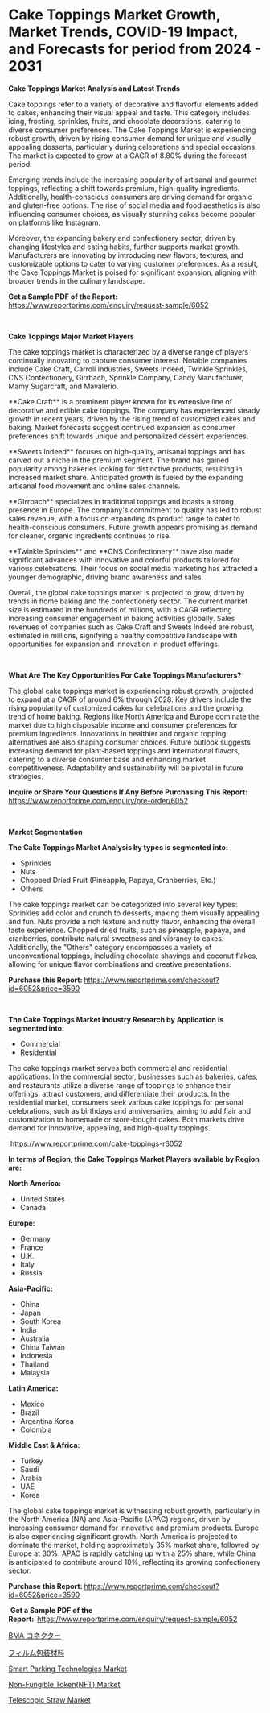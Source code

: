 <p><h1>Cake Toppings Market Growth, Market Trends, COVID-19 Impact, and Forecasts for period from 2024 - 2031</h1></p><p><strong>Cake Toppings Market Analysis and Latest Trends</strong></p>
<p><p>Cake toppings refer to a variety of decorative and flavorful elements added to cakes, enhancing their visual appeal and taste. This category includes icing, frosting, sprinkles, fruits, and chocolate decorations, catering to diverse consumer preferences. The Cake Toppings Market is experiencing robust growth, driven by rising consumer demand for unique and visually appealing desserts, particularly during celebrations and special occasions. The market is expected to grow at a CAGR of 8.80% during the forecast period.</p><p>Emerging trends include the increasing popularity of artisanal and gourmet toppings, reflecting a shift towards premium, high-quality ingredients. Additionally, health-conscious consumers are driving demand for organic and gluten-free options. The rise of social media and food aesthetics is also influencing consumer choices, as visually stunning cakes become popular on platforms like Instagram. </p><p>Moreover, the expanding bakery and confectionery sector, driven by changing lifestyles and eating habits, further supports market growth. Manufacturers are innovating by introducing new flavors, textures, and customizable options to cater to varying customer preferences. As a result, the Cake Toppings Market is poised for significant expansion, aligning with broader trends in the culinary landscape.</p></p>
<p><strong>Get a Sample PDF of the Report:&nbsp;</strong> <a href="https://www.reportprime.com/enquiry/request-sample/6052">https://www.reportprime.com/enquiry/request-sample/6052</a></p>
<p>&nbsp;</p>
<p><strong>Cake Toppings Major Market Players</strong></p>
<p><p>The cake toppings market is characterized by a diverse range of players continually innovating to capture consumer interest. Notable companies include Cake Craft, Carroll Industries, Sweets Indeed, Twinkle Sprinkles, CNS Confectionery, Girrbach, Sprinkle Company, Candy Manufacturer, Mamy Sugarcraft, and Mavalerio.</p><p>**Cake Craft** is a prominent player known for its extensive line of decorative and edible cake toppings. The company has experienced steady growth in recent years, driven by the rising trend of customized cakes and baking. Market forecasts suggest continued expansion as consumer preferences shift towards unique and personalized dessert experiences.</p><p>**Sweets Indeed** focuses on high-quality, artisanal toppings and has carved out a niche in the premium segment. The brand has gained popularity among bakeries looking for distinctive products, resulting in increased market share. Anticipated growth is fueled by the expanding artisanal food movement and online sales channels.</p><p>**Girrbach** specializes in traditional toppings and boasts a strong presence in Europe. The company's commitment to quality has led to robust sales revenue, with a focus on expanding its product range to cater to health-conscious consumers. Future growth appears promising as demand for cleaner, organic ingredients continues to rise.</p><p>**Twinkle Sprinkles** and **CNS Confectionery** have also made significant advances with innovative and colorful products tailored for various celebrations. Their focus on social media marketing has attracted a younger demographic, driving brand awareness and sales.</p><p>Overall, the global cake toppings market is projected to grow, driven by trends in home baking and the confectionery sector. The current market size is estimated in the hundreds of millions, with a CAGR reflecting increasing consumer engagement in baking activities globally. Sales revenues of companies such as Cake Craft and Sweets Indeed are robust, estimated in millions, signifying a healthy competitive landscape with opportunities for expansion and innovation in product offerings.</p></p>
<p>&nbsp;</p>
<p><strong>What Are The Key Opportunities For Cake Toppings Manufacturers?</strong></p>
<p><p>The global cake toppings market is experiencing robust growth, projected to expand at a CAGR of around 6% through 2028. Key drivers include the rising popularity of customized cakes for celebrations and the growing trend of home baking. Regions like North America and Europe dominate the market due to high disposable income and consumer preferences for premium ingredients. Innovations in healthier and organic topping alternatives are also shaping consumer choices. Future outlook suggests increasing demand for plant-based toppings and international flavors, catering to a diverse consumer base and enhancing market competitiveness. Adaptability and sustainability will be pivotal in future strategies.</p></p>
<p><strong>Inquire or Share Your Questions If Any Before Purchasing This Report:</strong> <a href="https://www.reportprime.com/enquiry/pre-order/6052">https://www.reportprime.com/enquiry/pre-order/6052</a></p>
<p>&nbsp;</p>
<p><strong>Market Segmentation</strong></p>
<p><strong>The Cake Toppings Market Analysis by types is segmented into:</strong></p>
<p><ul><li>Sprinkles</li><li>Nuts</li><li>Chopped Dried Fruit (Pineapple, Papaya, Cranberries, Etc.)</li><li>Others</li></ul></p>
<p><p>The cake toppings market can be categorized into several key types: Sprinkles add color and crunch to desserts, making them visually appealing and fun. Nuts provide a rich texture and nutty flavor, enhancing the overall taste experience. Chopped dried fruits, such as pineapple, papaya, and cranberries, contribute natural sweetness and vibrancy to cakes. Additionally, the "Others" category encompasses a variety of unconventional toppings, including chocolate shavings and coconut flakes, allowing for unique flavor combinations and creative presentations.</p></p>
<p><strong>Purchase this Report:&nbsp;</strong><a href="https://www.reportprime.com/checkout?id=6052&price=3590">https://www.reportprime.com/checkout?id=6052&price=3590</a></p>
<p>&nbsp;</p>
<p><strong>The Cake Toppings Market Industry Research by Application is segmented into:</strong></p>
<p><ul><li>Commercial</li><li>Residential</li></ul></p>
<p><p>The cake toppings market serves both commercial and residential applications. In the commercial sector, businesses such as bakeries, cafes, and restaurants utilize a diverse range of toppings to enhance their offerings, attract customers, and differentiate their products. In the residential market, consumers seek various cake toppings for personal celebrations, such as birthdays and anniversaries, aiming to add flair and customization to homemade or store-bought cakes. Both markets drive demand for innovative, appealing, and high-quality toppings.</p></p>
<p><a href="https://www.reportprime.com/cake-toppings-r6052">&nbsp;https://www.reportprime.com/cake-toppings-r6052</a></p>
<p><strong>In terms of Region, the Cake Toppings Market Players available by Region are:</strong></p>
<p>
    <p> <strong> North America: </strong>
        <ul>
            <li>United States</li>
            <li>Canada</li>
        </ul>
        </p> 
    <p> <strong> Europe: </strong>
        <ul>
            <li>Germany</li>
            <li>France</li>
            <li>U.K.</li>
            <li>Italy</li>
            <li>Russia</li>
        </ul>
        </p> 
    <p> <strong> Asia-Pacific: </strong>
        <ul>
            <li>China</li>
            <li>Japan</li>
            <li>South Korea</li>
            <li>India</li>
            <li>Australia</li>
            <li>China Taiwan</li>
            <li>Indonesia</li>
            <li>Thailand</li>
            <li>Malaysia</li>
        </ul>
        </p> 
    <p> <strong> Latin America: </strong>
        <ul>
            <li>Mexico</li>
            <li>Brazil</li>
            <li>Argentina Korea</li>
            <li>Colombia</li>
        </ul>
        </p> 
    <p> <strong> Middle East & Africa: </strong>
        <ul>
            <li>Turkey</li>
            <li>Saudi</li>
            <li>Arabia</li>
            <li>UAE</li>
            <li>Korea</li>
        </ul>
    </p>
    </p>
<p><p>The global cake toppings market is witnessing robust growth, particularly in the North America (NA) and Asia-Pacific (APAC) regions, driven by increasing consumer demand for innovative and premium products. Europe is also experiencing significant growth. North America is projected to dominate the market, holding approximately 35% market share, followed by Europe at 30%. APAC is rapidly catching up with a 25% share, while China is anticipated to contribute around 10%, reflecting its growing confectionery sector.</p></p>
<p><strong>Purchase this Report: </strong><a href="https://www.reportprime.com/checkout?id=6052&price=3590">https://www.reportprime.com/checkout?id=6052&price=3590</a></p>
<p>&nbsp;<strong>Get a Sample PDF of the Report:&nbsp;&nbsp;</strong><a href="https://www.reportprime.com/enquiry/request-sample/6052">https://www.reportprime.com/enquiry/request-sample/6052</a></p>
<p><strong></strong></p>
<p><p><a href="https://medium.com/@kathleencrooks2003/bma%E3%82%B3%E3%83%8D%E3%82%AF%E3%82%BF%E5%B8%82%E5%A0%B4-%E3%82%B0%E3%83%AD%E3%83%BC%E3%83%90%E3%83%AB%E3%81%8A%E3%82%88%E3%81%B3%E5%9C%B0%E5%9F%9F%E5%88%86%E6%9E%90-%E5%9C%B0%E5%9F%9F-%E5%9B%BD%E3%83%AC%E3%83%99%E3%83%AB%E3%81%AE%E5%88%86%E6%9E%90-%E3%81%8A%E3%82%88%E3%81%B3%E7%AB%B6%E4%BA%89%E7%92%B0%E5%A2%83%E3%81%AB%E7%84%A6%E7%82%B9%E3%82%92%E5%BD%93%E3%81%A6%E3%81%9F%E5%88%86%E6%9E%90%E3%81%A8%E4%BA%88%E6%B8%AC-2024-2031%E5%B9%B4-6689c1ebee2b">BMA コネクター</a></p><p><a href="https://medium.com/@kathleencrooks2003/2024%E5%B9%B4%E3%81%8B%E3%82%892031%E5%B9%B4%E3%81%BE%E3%81%A7%E3%81%AE%E6%9C%9F%E9%96%93-cagr%E3%81%8C9-3-%E3%81%A7%E6%88%90%E9%95%B7%E3%81%99%E3%82%8B%E6%98%A0%E7%94%BB%E5%8C%85%E8%A3%85%E6%9D%90%E6%96%99%E5%B8%82%E5%A0%B4%E3%81%AE%E3%82%B7%E3%82%A7%E3%82%A2%E3%81%A8%E6%88%90%E9%95%B7%E6%A9%9F%E4%BC%9A-%E5%B8%82%E5%A0%B4%E8%A6%8F%E6%A8%A1-d879cb0f3fbd">フィルム包装材料</a></p><p><a href="https://www.linkedin.com/pulse/smart-parking-technologies-market-report-product-type-ultrasonic-8geqf?trackingId=m6UZGnwGQzyCK0YjRjq4Rw%3D%3D">Smart Parking Technologies Market</a></p><p><a href="https://issuu.com/reportprime-2/docs/non-fungible-tokennft-market-size-2_5cbe1582283e9c">Non-Fungible Token(NFT) Market</a></p><p><a href="https://medium.com/@addiehirthe44/how-are-regions-adapting-to-the-telescopic-straw-market-058ca31892d5">Telescopic Straw Market</a></p></p>